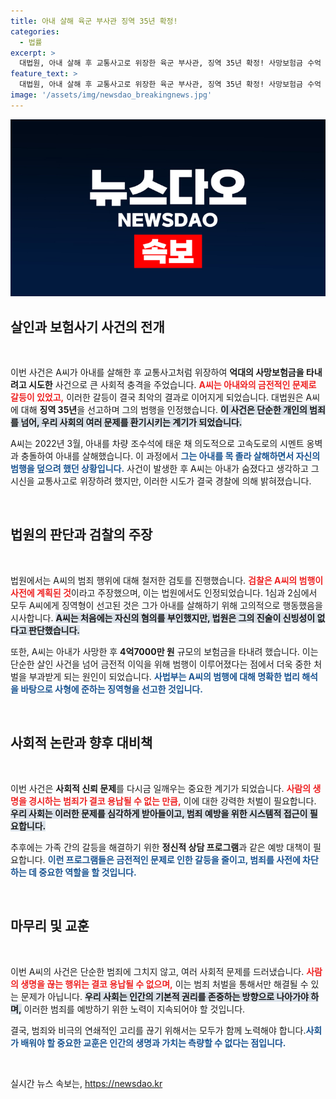 ```yaml
---
title: 아내 살해 육군 부사관 징역 35년 확정!
categories:
  - 법률
excerpt: >
  대법원, 아내 살해 후 교통사고로 위장한 육군 부사관, 징역 35년 확정! 사망보험금 수억 원을 노린 충격 사건의 전말은? 클릭해 확인하세요!
feature_text: >
  대법원, 아내 살해 후 교통사고로 위장한 육군 부사관, 징역 35년 확정! 사망보험금 수억 원을 노린 충격 사건의 전말은? 클릭해 확인하세요!
image: '/assets/img/newsdao_breakingnews.jpg'
---
```


<p><img src="/assets/img/newsdao_breakingnews.jpg" alt="implanttips 속보" /></p>

<h2 data-ke-size="size26">살인과 보험사기 사건의 전개</h2>

<p data-ke-size="size16">&nbsp;</p>

<p>이번 사건은 A씨가 아내를 살해한 후 교통사고처럼 위장하여 <strong>억대의 사망보험금을 타내려고 시도한</strong> 사건으로 큰 사회적 충격을 주었습니다. <b><span style="color: #ee2323;">A씨는 아내와의 금전적인 문제로 갈등이 있었고,</span></b> 이러한 갈등이 결국 최악의 결과로 이어지게 되었습니다. 대법원은 A씨에 대해 <strong>징역 35년</strong>을 선고하며 그의 범행을 인정했습니다. <b><span style="background-color: #21538527;">이 사건은 단순한 개인의 범죄를 넘어, 우리 사회의 여러 문제를 환기시키는 계기가 되었습니다.</span></b> </p>

<p>A씨는 2022년 3월, 아내를 차량 조수석에 태운 채 의도적으로 고속도로의 시멘트 옹벽과 충돌하여 아내를 살해했습니다. 이 과정에서 <b><span style="color: #1a5490;">그는 아내를 목 졸라 살해하면서 자신의 범행을 덮으려 했던 상황입니다.</span></b> 사건이 발생한 후 A씨는 아내가 숨졌다고 생각하고 그 시신을 교통사고로 위장하려 했지만, 이러한 시도가 결국 경찰에 의해 밝혀졌습니다.</p>

<p data-ke-size="size16">&nbsp;</p>

<h2 data-ke-size="size26">법원의 판단과 검찰의 주장</h2>

<p data-ke-size="size16">&nbsp;</p>

<p>법원에서는 A씨의 범죄 행위에 대해 철저한 검토를 진행했습니다. <b><span style="color: #ee2323;">검찰은 A씨의 범행이 사전에 계획된 것</span></b>이라고 주장했으며, 이는 법원에서도 인정되었습니다. 1심과 2심에서 모두 A씨에게 징역형이 선고된 것은 그가 아내를 살해하기 위해 고의적으로 행동했음을 시사합니다. <b><span style="background-color: #21538527;">A씨는 처음에는 자신의 혐의를 부인했지만, 법원은 그의 진술이 신빙성이 없다고 판단했습니다.</span></b></p>

<p>또한, A씨는 아내가 사망한 후 <strong>4억7000만 원</strong> 규모의 보험금을 타내려 했습니다. 이는 단순한 살인 사건을 넘어 금전적 이익을 위해 범행이 이루어졌다는 점에서 더욱 중한 처벌을 부과받게 되는 원인이 되었습니다. <b><span style="color: #1a5490;">사법부는 A씨의 범행에 대해 명확한 법리 해석을 바탕으로 사형에 준하는 징역형을 선고한 것입니다.</span></b> </p>

<p data-ke-size="size16">&nbsp;</p>

<h2 data-ke-size="size26">사회적 논란과 향후 대비책</h2>

<p data-ke-size="size16">&nbsp;</p>

<p>이번 사건은 <strong>사회적 신뢰 문제</strong>를 다시금 일깨우는 중요한 계기가 되었습니다. <b><span style="color: #ee2323;">사람의 생명을 경시하는 범죄가 결코 용납될 수 없는 만큼,</span></b> 이에 대한 강력한 처벌이 필요합니다. <b><span style="background-color: #21538527;">우리 사회는 이러한 문제를 심각하게 받아들이고, 범죄 예방을 위한 시스템적 접근이 필요합니다.</span></b> </p>

<p>추후에는 가족 간의 갈등을 해결하기 위한 <strong>정신적 상담 프로그램</strong>과 같은 예방 대책이 필요합니다. <b><span style="color: #1a5490;">이런 프로그램들은 금전적인 문제로 인한 갈등을 줄이고, 범죄를 사전에 차단하는 데 중요한 역할을 할 것입니다.</span></b> </p>

<p data-ke-size="size16">&nbsp;</p>

<h2 data-ke-size="size26">마무리 및 교훈</h2>

<p data-ke-size="size16">&nbsp;</p>

<p>이번 A씨의 사건은 단순한 범죄에 그치지 않고, 여러 사회적 문제를 드러냈습니다. <b><span style="color: #ee2323;">사람의 생명을 끊는 행위는 결코 용납될 수 없으며,</span></b> 이는 범죄 처벌을 통해서만 해결될 수 있는 문제가 아닙니다. <b><span style="background-color: #21538527;">우리 사회는 인간의 기본적 권리를 존중하는 방향으로 나아가야 하며,</span></b> 이러한 범죄를 예방하기 위한 노력이 지속되어야 할 것입니다. </p>

<p>결국, 범죄와 비극의 연쇄적인 고리를 끊기 위해서는 모두가 함께 노력해야 합니다.<b><span style="color: #1a5490;">사회가 배워야 할 중요한 교훈은 인간의 생명과 가치는 측량할 수 없다는 점입니다.</span></b> </p>

<p data-ke-size="size16">&nbsp;</p>
실시간 뉴스 속보는, <a href="https://newsdao.kr" rel="dofollow">https://newsdao.kr</a>


